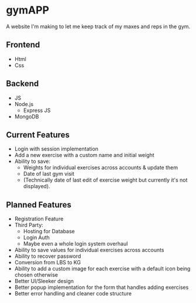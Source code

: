 # gymAPP #
A website I'm making to let me keep track of my maxes and reps in the gym.

## Frontend ##
- Html
- Css
## Backend ## 
- JS
- Node.js
  - Express JS
- MongoDB

## Current Features ##
- Login with session implementation
- Add a new exercise with a custom name and initial weight 
- Ability to save:
  - Weights for individual exercises across accounts & update them
  - Date of last gym visit
  - (Technically date of last edit of exercise weight but currently it's not displayed).

## Planned Features ##
- Registration Feature
- Third Party:
  - Hosting for Database
  - Login Auth
  - Maybe even a whole login system overhaul 
- Ability to save values for individual exercises across accounts
- Ability to recover password
- Conversion from LBS to KG
- Ability to add a custom image for each exercise with a default icon being chosen otherwise
- Better UI/Sleeker design
- Better popup implementation for the form that handles adding exercises
- Better error handling and cleaner code structure 
 
